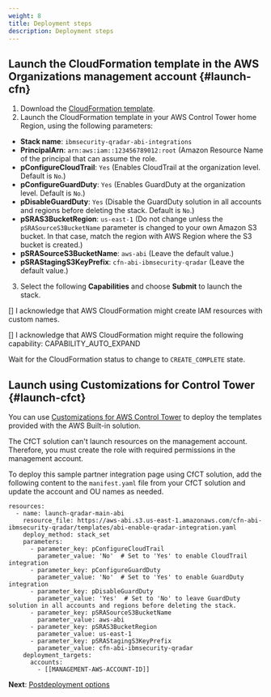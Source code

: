 ```yaml
---
weight: 8
title: Deployment steps
description: Deployment steps
---
```


## Launch the CloudFormation template in the AWS Organizations management account {#launch-cfn}

1. Download the [CloudFormation template](https://github.com/aws-ia/cfn-abi-ibmsecurity-qradar/blob/main/templates/abi-enable-qradar-integration.yaml).
2. Launch the CloudFormation template in your AWS Control Tower home Region, using the following parameters:

* **Stack name**: `ibmsecurity-qradar-abi-integrations`
* **PrincipalArn**: `arn:aws:iam::123456789012:root` (Amazon Resource Name of the principal that can assume the role.
* **pConfigureCloudTrail**: `Yes` (Enables CloudTrail at the organization level. Default is `No`.)
* **pConfigureGuardDuty**: `Yes` (Enables GuardDuty at the organization level. Default is `No`.)
* **pDisableGuardDuty**: `Yes` (Disable the GuardDuty solution in all accounts and regions before deleting the stack. Default is `No`.)
* **pSRAS3BucketRegion**: `us-east-1` (Do not change unless the `pSRASourceS3BucketName` parameter is changed to your own Amazon S3 bucket. In that case, match the region with AWS Region where the S3 bucket is created.)
* **pSRASourceS3BucketName**: `aws-abi` (Leave the default value.)
* **pSRAStagingS3KeyPrefix**: `cfn-abi-ibmsecurity-qradar` (Leave the default value.)

3. Select the following **Capabilities** and choose **Submit** to launch the stack.

[] I acknowledge that AWS CloudFormation might create IAM resources with custom names.

[] I acknowledge that AWS CloudFormation might require the following capability: CAPABILITY_AUTO_EXPAND

Wait for the CloudFormation status to change to `CREATE_COMPLETE` state.

## Launch using Customizations for Control Tower {#launch-cfct}

You can use [Customizations for AWS Control Tower](https://aws.amazon.com/solutions/implementations/customizations-for-aws-control-tower/) to deploy the templates provided with the AWS Built-in solution. 

The CfCT solution can't launch resources on the management account. Therefore, you must create the role with required permissions in the management account.

To deploy this sample partner integration page using CfCT solution, add the following content to the `manifest.yaml` file from your CfCT solution and update the account and OU names as needed.

```
resources:
  - name: launch-qradar-main-abi
    resource_file: https://aws-abi.s3.us-east-1.amazonaws.com/cfn-abi-ibmsecurity-qradar/templates/abi-enable-qradar-integration.yaml
    deploy_method: stack_set
    parameters:
      - parameter_key: pConfigureCloudTrail
        parameter_value: 'No'  # Set to 'Yes' to enable CloudTrail integration
      - parameter_key: pConfigureGuardDuty
        parameter_value: 'No'  # Set to 'Yes' to enable GuardDuty integration
      - parameter_key: pDisableGuardDuty
        parameter_value: 'Yes'  # Set to 'No' to leave GuardDuty solution in all accounts and regions before deleting the stack.
      - parameter_key: pSRASourceS3BucketName
        parameter_value: aws-abi
      - parameter_key: pSRAS3BucketRegion
        parameter_value: us-east-1
      - parameter_key: pSRAStagingS3KeyPrefix
        parameter_value: cfn-abi-ibmsecurity-qradar
    deployment_targets:
      accounts:
        - [[MANAGEMENT-AWS-ACCOUNT-ID]]

```

**Next**: [Postdeployment options](/post-deployment-steps/index.html) 
